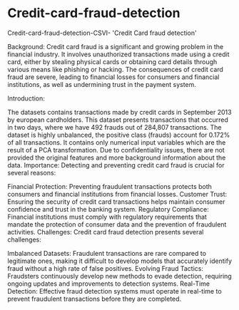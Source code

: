 # Credit-card-fraud-detection
Credit-card-fraud-detection-CSVI-
'Credit Card fraud detection'

Background: Credit card fraud is a significant and growing problem in the financial industry. It involves unauthorized transactions made using a credit card, either by stealing physical cards or obtaining card details through various means like phishing or hacking. The consequences of credit card fraud are severe, leading to financial losses for consumers and financial institutions, as well as undermining trust in the payment system.

Introduction:

The datasets contains transactions made by credit cards in September 2013 by european cardholders.
This dataset presents transactions that occurred in two days, where we have 492 frauds out of 284,807 transactions.
The dataset is highly unbalanced, the positive class (frauds) account for 0.172% of all transactions.
It contains only numerical input variables which are the result of a PCA transformation.
Due to confidentiality issues, there are not provided the original features and more background information about the data.
Importance: Detecting and preventing credit card fraud is crucial for several reasons:

Financial Protection: Preventing fraudulent transactions protects both consumers and financial institutions from financial losses.
Customer Trust: Ensuring the security of credit card transactions helps maintain consumer confidence and trust in the banking system.
Regulatory Compliance: Financial institutions must comply with regulatory requirements that mandate the protection of consumer data and the prevention of fraudulent activities.
Challenges: Credit card fraud detection presents several challenges:

Imbalanced Datasets: Fraudulent transactions are rare compared to legitimate ones, making it difficult to develop models
that accurately identify fraud without a high rate of false positives.
Evolving Fraud Tactics: Fraudsters continuously develop new methods to evade detection, requiring ongoing updates and improvements to detection systems.
Real-Time Detection: Effective fraud detection systems must operate in real-time to prevent fraudulent transactions before they are completed.

